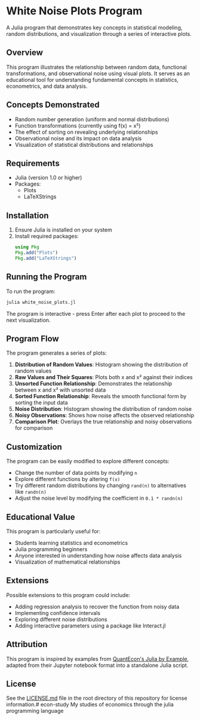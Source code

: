 # White Noise Plots Program

A Julia program that demonstrates key concepts in statistical modeling, random distributions, and visualization through a series of interactive plots.

## Overview

This program illustrates the relationship between random data, functional transformations, and observational noise using visual plots. It serves as an educational tool for understanding fundamental concepts in statistics, econometrics, and data analysis.

## Concepts Demonstrated

- Random number generation (uniform and normal distributions)
- Function transformations (currently using f(x) = x²)
- The effect of sorting on revealing underlying relationships
- Observational noise and its impact on data analysis
- Visualization of statistical distributions and relationships

## Requirements

- Julia (version 1.0 or higher)
- Packages:
  - Plots
  - LaTeXStrings

## Installation

1. Ensure Julia is installed on your system
2. Install required packages:
   ```julia
   using Pkg
   Pkg.add("Plots")
   Pkg.add("LaTeXStrings")
   ```

## Running the Program

To run the program:

```bash
julia white_noise_plots.jl
```

The program is interactive - press Enter after each plot to proceed to the next visualization.

## Program Flow

The program generates a series of plots:

1. **Distribution of Random Values**: Histogram showing the distribution of random values
2. **Raw Values and Their Squares**: Plots both x and x² against their indices
3. **Unsorted Function Relationship**: Demonstrates the relationship between x and x² with unsorted data
4. **Sorted Function Relationship**: Reveals the smooth functional form by sorting the input data
5. **Noise Distribution**: Histogram showing the distribution of random noise
6. **Noisy Observations**: Shows how noise affects the observed relationship
7. **Comparison Plot**: Overlays the true relationship and noisy observations for comparison

## Customization

The program can be easily modified to explore different concepts:

- Change the number of data points by modifying `n`
- Explore different functions by altering `f(x)`
- Try different random distributions by changing `rand(n)` to alternatives like `randn(n)`
- Adjust the noise level by modifying the coefficient in `0.1 * randn(n)`

## Educational Value

This program is particularly useful for:
- Students learning statistics and econometrics
- Julia programming beginners
- Anyone interested in understanding how noise affects data analysis
- Visualization of mathematical relationships

## Extensions

Possible extensions to this program could include:
- Adding regression analysis to recover the function from noisy data
- Implementing confidence intervals
- Exploring different noise distributions
- Adding interactive parameters using a package like Interact.jl

## Attribution

This program is inspired by examples from [QuantEcon's Julia by Example](https://julia.quantecon.org/getting_started_julia/julia_by_example.html), adapted from their Jupyter notebook format into a standalone Julia script.

## License

See the [LICENSE.md](./LICENSE.md) file in the root directory of this repository for license information.# econ-study
My studies of economics through the julia programming language

